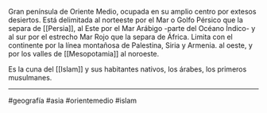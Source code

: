 Gran península de Oriente Medio, ocupada en su amplio centro por extesos desiertos. Está delimitada al norteeste por el Mar o Golfo Pérsico que la separa de [[Persia]], al Este por el Mar Arábigo -parte del Océano Índico- y al sur por el estrecho Mar Rojo que la separa de África. Limita con el continente por la línea montañosa de Palestina, Siria y Armenia. al oeste, y por los valles de [[Mesopotamia]] al noroeste. 

Es la cuna del [[Islam]] y sus habitantes nativos, los árabes, los primeros musulmanes. 

--- 
#geografía #asia #orientemedio #islam 
